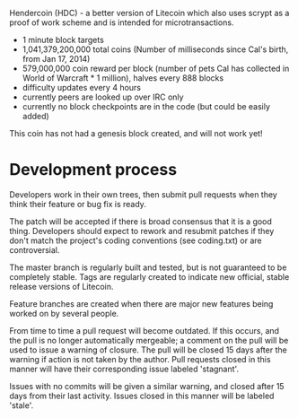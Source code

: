 Hendercoin (HDC) - a better version of Litecoin which also uses scrypt as a proof of work scheme and is intended for microtransactions.
 - 1 minute block targets
 - 1,041,379,200,000 total coins (Number of milliseconds since Cal's birth, from Jan 17, 2014)
 - 579,000,000 coin reward per block (number of pets Cal has collected in World of Warcraft * 1 million), halves every 888 blocks
 - difficulty updates every 4 hours
 - currently peers are looked up over IRC only
 - currently no block checkpoints are in the code (but could be easily
   added)

This coin has not had a genesis block created, and will not work yet!

Development process
===================

Developers work in their own trees, then submit pull requests when
they think their feature or bug fix is ready.

The patch will be accepted if there is broad consensus that it is a
good thing.  Developers should expect to rework and resubmit patches
if they don't match the project's coding conventions (see coding.txt)
or are controversial.

The master branch is regularly built and tested, but is not guaranteed
to be completely stable. Tags are regularly created to indicate new
official, stable release versions of Litecoin.

Feature branches are created when there are major new features being
worked on by several people.

From time to time a pull request will become outdated. If this occurs, and
the pull is no longer automatically mergeable; a comment on the pull will
be used to issue a warning of closure. The pull will be closed 15 days
after the warning if action is not taken by the author. Pull requests closed
in this manner will have their corresponding issue labeled 'stagnant'.

Issues with no commits will be given a similar warning, and closed after
15 days from their last activity. Issues closed in this manner will be 
labeled 'stale'.
